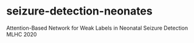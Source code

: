 # seizure-detection-neonates
Attention-Based Network for Weak Labels in Neonatal Seizure Detection
MLHC 2020